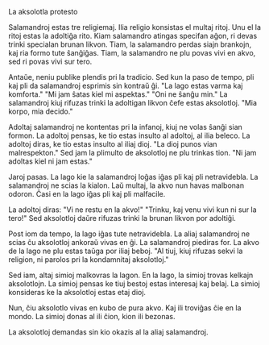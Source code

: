 La aksolotla protesto

Salamandroj estas tre religiemaj.
Ilia religio konsistas el multaj ritoj.
Unu el la ritoj estas la adoltiĝa rito.
Kiam salamandro atingas specifan aĝon, ri devas trinki specialan brunan likvon.
Tiam, la salamandro perdas siajn brankojn, kaj ria formo tute ŝanĝiĝas.
Tiam, la salamandro ne plu povas vivi en akvo, sed ri povas vivi sur tero.

Antaŭe, neniu publike plendis pri la tradicio.
Sed kun la paso de tempo, pli kaj pli da salamandroj esprimis sin kontraŭ ĝi.
"La lago estas varma kaj komforta."
"Mi jam ŝatas kiel mi aspektas."
"Oni ne ŝanĝu min."
La salamandroj kiuj rifuzas trinki la adoltigan likvon ĉefe estas aksolotloj.
"Mia korpo, mia decido."

Adoltaj salamandroj ne kontentas pri la infanoj, kiuj ne volas ŝanĝi sian formon.
La adoltoj pensas, ke tio estas insulto al adoltoj, al ilia beleco.
La adoltoj diras, ke tio estas insulto al iliaj dioj.
"La dioj punos vian malrespekton."
Sed jam la plimulto de aksolotloj ne plu trinkas tion.
"Ni jam adoltas kiel ni jam estas."

Jaroj pasas.
La lago kie la salamandroj loĝas iĝas pli kaj pli netravidebla.
La salamandroj ne scias la kialon.
Laŭ multaj, la akvo nun havas malbonan odoron.
Ĉasi en la lago iĝas pli kaj pli malfacile.

La adoltoj diras:
"Vi ne restu en la akvo!"
"Trinku, kaj venu vivi kun ni sur la tero!"
Sed aksolotloj daŭre rifuzas trinki la brunan likvon por adoltiĝi.

Post iom da tempo, la lago iĝas tute netravidebla.
La aliaj salamandroj ne scias ĉu aksolotloj ankoraŭ vivas en ĝi.
La salamandroj piediras for.
La akvo de la lago ne plu estas taŭga por iliaj beboj.
"Al tiuj, kiuj rifuzas sekvi la religion, ni parolos pri la kondamnitaj aksolotloj."

Sed iam, altaj simioj malkovras la lagon.
En la lago, la simioj trovas kelkajn aksolotlojn.
La simioj pensas ke tiuj bestoj estas interesaj kaj belaj.
La simioj konsideras ke la aksolotloj estas etaj dioj.

Nun, ĉiu aksolotlo vivas en kubo de pura akvo.
Kaj ili troviĝas ĉie en la mondo.
La simioj donas al ili ĉion, kion ili bezonas.

La aksolotloj demandas sin kio okazis al la aliaj salamandroj.